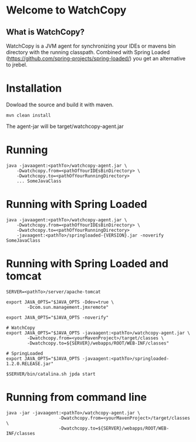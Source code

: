 # Welcome to WatchCopy

## What is WatchCopy?

WatchCopy is a JVM agent for synchronizing your IDEs or mavens bin directory with the running classpath. Combined with 
Spring Loaded (https://github.com/spring-projects/spring-loaded/) you get an alternative to jrebel. 

# Installation

Dowload the source and build it with maven.

    mvn clean install
    
The agent-jar will be target/watchcopy-agent.jar
    
# Running 

    java -javaagent:<pathTo>/watchcopy-agent.jar \
        -Dwatchcopy.from=<pathOfYourIDEsBinDirectory> \
        -Dwatchcopy.to=<pathOfYourRunningDirectory>
        ... SomeJavaClass
        
# Running with Spring Loaded 

    java -javaagent:<pathTo>/watchcopy-agent.jar \
        -Dwatchcopy.from=<pathOfYourIDEsBinDirectory> \
        -Dwatchcopy.to=<pathOfYourRunningDirectory>
        -javaagent:<pathTo>/springloaded-{VERSION}.jar -noverify SomeJavaClass


# Running with Spring Loaded and tomcat

    SERVER=<pathTo>/server/apache-tomcat

	export JAVA_OPTS="$JAVA_OPTS -Ddev=true \
	        -Dcom.sun.management.jmxremote"

	export JAVA_OPTS="$JAVA_OPTS -noverify"

	# WatchCopy
	export JAVA_OPTS="$JAVA_OPTS -javaagent:<pathTo>/watchcopy-agent.jar \
	        -Dwatchcopy.from=<yourMavenProject>/target/classes \
	        -Dwatchcopy.to=${SERVER}/webapps/ROOT/WEB-INF/classes"

	# SpringLoaded
	export JAVA_OPTS="$JAVA_OPTS -javaagent:<pathTo>/springloaded-1.2.0.RELEASE.jar"

	$SERVER/bin/catalina.sh jpda start

# Running from command line

    java -jar -javaagent:<pathTo>/watchcopy-agent.jar \
              	        -Dwatchcopy.from=<yourMavenProject>/target/classes \
              	        -Dwatchcopy.to=${SERVER}/webapps/ROOT/WEB-INF/classes
 
	
	

